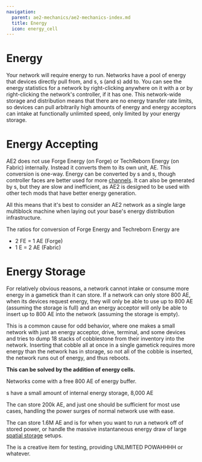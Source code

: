 ```yaml
---
navigation:
  parent: ae2-mechanics/ae2-mechanics-index.md
  title: Energy
  icon: energy_cell
---
```

# Energy

Your network will require energy to run. Networks have a pool of energy that devices directly pull from, and
<ItemLink id="vibration_chamber"/>s, <ItemLink id="energy_acceptor"/>s (and <ItemLink id="controller"/>s) add to. You can
see the energy statistics for a network by right-clicking anywhere on it with a <ItemLink id="network_tool"/> or by 
right-clicking the network's controller, if it has one. This network-wide storage and distribution  means that
there are no energy transfer rate limits, so devices can pull arbitrarily high amounts of energy and
energy acceptors can intake at functionally unlimited speed, only limited by your energy storage.

# Energy Accepting

AE2 does not use Forge Energy (on Forge) or TechReborn Energy (on Fabric) internally. Instead it converts them to
its own unit, AE. This conversion is one-way. Energy can be converted by <ItemLink id="energy_acceptor"/>s and
<ItemLink id="controller"/>s, though controller faces are better used for more [channels](../ae2-mechanics/channels.md).
It can also be generated by <ItemLink id="vibration_chamber"/>s, but they are slow and inefficient, as AE2 is designed
to be used with other tech mods that have better energy generation.

All this means that it's best to consider an AE2 network as a single large multiblock machine when laying out your base's
energy distribution infrastructure.

The ratios for conversion of Forge Energy and Techreborn Energy are

- 2 FE = 1 AE (Forge)
- 1 E  = 2 AE (Fabric)

# Energy Storage

For relatively obvious reasons, a network cannot intake or consume more energy in a gametick than it can store. If a network
can only store 800 AE, when its devices request energy, they will only be able to use up to 800 AE (assuming the storage is full)
and an energy acceptor will only be able to insert up to 800 AE into the network (assuming the storage is empty). 

This is a common cause for odd behavior, where one makes a small network with just an energy acceptor, drive, terminal, and
some devices and tries to dump 18 stacks of cobblestone from their inventory into the network. Inserting that cobble all at once in a
single gametick requires more energy than the network has in storage, so not all of the cobble is inserted, the network
runs out of energy, and thus reboots.

**This can be solved by the addition of energy cells.**

Networks come with a free 800 AE of energy buffer.

<ItemLink id="controller"/>s have a small amount of internal energy storage, 8,000 AE

The <ItemLink id="energy_cell"/> can store 200k AE, and just one should be sufficient for most use cases, handling the power surges
of normal network use with ease.

The <ItemLink id="dense_energy_cell"/> can store 1.6M AE and is for when you want to run a network off of stored power, or
handle the massive instantaneous energy draw of large [spatial storage](spatial-io.md) setups.

The <ItemLink id="creative_energy_cell"/> is a creative item for testing, providing UNLIMITED POWAHHHH or whatever.